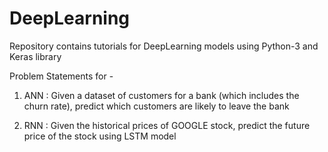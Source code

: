 # DeepLearning

Repository contains tutorials for DeepLearning models using Python-3 and Keras library

Problem Statements for -
1) ANN : Given a dataset of customers for a bank (which includes the churn rate), predict which customers are likely to leave the bank

2) RNN : Given the historical prices of GOOGLE stock, predict the future price of the stock using LSTM model
